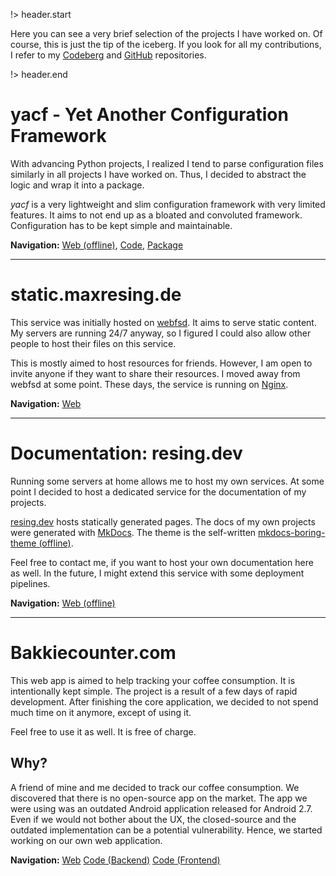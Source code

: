 <!-- title: maxresing.de -->
<!-- subtitle: Projects -->
<!-- header.title: My Projects -->
<!-- header.subtitle: The tip of the iceberg... -->

!> header.start

Here you can see a very brief selection of the projects I have worked on.
Of course, this is just the tip of the iceberg. If you look for all my
contributions, I refer to my [Codeberg](https://codeberg.org/resingm)
and [GitHub](https://github.com/resingm) repositories.

!> header.end

# yacf - Yet Another Configuration Framework

With advancing Python projects, I realized I tend to parse configuration files
similarly in all projects I have worked on. Thus, I decided to abstract the
logic and wrap it into a package.

*yacf* is a very lightweight and slim configuration framework with very limited
features. It aims to not end up as a bloated and convoluted framework.
Configuration has to be kept simple and maintainable.


**Navigation:**
[Web (offline)](https://www.maxresing.de/projects.html#),
[Code](https://github.com/resingm/yacf),
[Package](https://pypi.org/project/yacf/)


***


# static.maxresing.de

This service was initially hosted on [webfsd](https://github.com/ourway/webfsd).
It aims to serve static content. My servers are running 24/7 anyway, so I
figured I could also allow other people to host their files on this service.

This is mostly aimed to host resources for friends. However, I am open to invite
anyone if they want to share their resources. I moved away from webfsd at some
point. These days, the service is running on [Nginx](https://www.nginx.com).

**Navigation:**
[Web](https://static.maxresing.de)


***


# Documentation: resing.dev

Running some servers at home allows me to host my own services. At some point
I decided to host a dedicated service for the documentation of my projects.

[resing.dev](https://resing.dev) hosts statically generated pages. The docs of
my own projects were generated with [MkDocs](https://www.mkdocs.org/). The theme
is the self-written [mkdocs-boring-theme (offline)](https://resing.dev/mkdocs-boring-theme).

Feel free to contact me, if you want to host your own documentation here as well.
In the future, I might extend this service with some deployment pipelines.

**Navigation:**
[Web (offline)](https://www.maxresing.de/projects.html#)


***


# Bakkiecounter.com

This web app is aimed to help tracking your coffee consumption. It is
intentionally kept simple. The project is a result of a few days of rapid
development. After finishing the core application, we decided to not spend much
time on it anymore, except of using it.

Feel free to use it as well. It is free of charge.

## Why?

A friend of mine and me decided to track our coffee consumption. We discovered
that there is no open-source app on the market. The app we were using was an
outdated Android application released for Android 2.7. Even if we would not
bother about the UX, the closed-source and the outdated implementation can be
a potential vulnerability. Hence, we started working on our own web application.

**Navigation:**
[Web](https://bakkiecounter.com)
[Code (Backend)](https://codeberg.org/bakkie2go/bakkiecounter-backend)
[Code (Frontend)](https://codeberg.org/bakkie2go/bakkiecounter-frontend)

